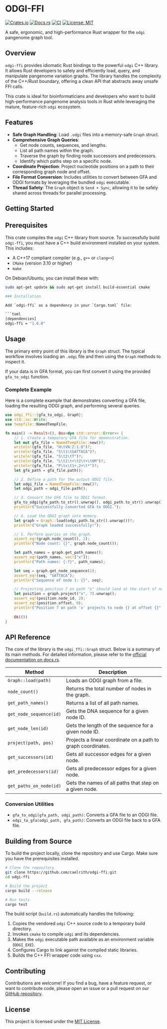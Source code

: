# ODGI-FFI

[![Crates.io](https://img.shields.io/crates/v/odgi-ffi.svg)](https://crates.io/crates/odgi-ffi)
[![Docs.rs](https://docs.rs/odgi-ffi/badge.svg)](https://docs.rs/odgi-ffi)
[![CI](https://github.com/caelrith/odgi-ffi/actions/workflows/ci.yml/badge.svg)](https://github.com/caelrith/odgi-ffi/actions)
[![License: MIT](https://img.shields.io/badge/License-MIT-yellow.svg)](https://opensource.org/licenses/MIT)

A safe, ergonomic, and high-performance Rust wrapper for the `odgi` pangenome graph tool.

## Overview

`odgi-ffi` provides idiomatic Rust bindings to the powerful `odgi` C++ library. It allows Rust developers to safely and efficiently load, query, and manipulate pangenome variation graphs. The library handles the complexity of the C++/Rust boundary, offering a clean API that abstracts away unsafe FFI calls.

This crate is ideal for bioinformaticians and developers who want to build high-performance pangenome analysis tools in Rust while leveraging the mature, feature-rich `odgi` ecosystem.

## Features

-   **Safe Graph Handling**: Load `.odgi` files into a memory-safe `Graph` struct.
-   **Comprehensive Graph Queries**:
    -   Get node counts, sequences, and lengths.
    -   List all path names within the graph.
    -   Traverse the graph by finding node successors and predecessors.
    -   Identify which paths step on a specific node.
-   **Coordinate Projection**: Project nucleotide positions on a path to their corresponding graph node and offset.
-   **File Format Conversion**: Includes utilities to convert between GFA and ODGI formats by leveraging the bundled `odgi` executable.
-   **Thread Safety**: The `Graph` object is `Send + Sync`, allowing it to be safely shared across threads for parallel processing.

## Getting Started

## Prerequisites

This crate compiles the `odgi` C++ library from source. To successfully build `odgi-ffi`, you must have a C++ build environment installed on your system. This includes:

- A C++17 compliant compiler (e.g., `g++` or `clang++`)
- `CMake` (version 3.10 or higher)
- `make`

On Debian/Ubuntu, you can install these with:
```bash
sudo apt-get update && sudo apt-get install build-essential cmake

### Installation

Add `odgi-ffi` as a dependency in your `Cargo.toml` file:

```toml
[dependencies]
odgi-ffi = "1.0.0"
```

## Usage

The primary entry point of this library is the `Graph` struct. The typical workflow involves loading an `.odgi` file and then using the `Graph` methods to inspect it.

If your data is in GFA format, you can first convert it using the provided `gfa_to_odgi` function.

### Complete Example

Here is a complete example that demonstrates converting a GFA file, loading the resulting ODGI graph, and performing several queries.

```rust
use odgi_ffi::{gfa_to_odgi, Graph};
use std::io::Write;
use tempfile::NamedTempFile;

fn main() -> Result<(), Box<dyn std::error::Error>> {
    // 1. Create a temporary GFA file for demonstration.
    let mut gfa_file = NamedTempFile::new()?;
    writeln!(gfa_file, "H\tVN:Z:1.0")?;
    writeln!(gfa_file, "S\t1\tGATTACA")?;
    writeln!(gfa_file, "S\t2\tT")?;
    writeln!(gfa_file, "L\t1\t+\t2\t+\t0M")?;
    writeln!(gfa_file, "P\tx\t1+,2+\t*")?;
    let gfa_path = gfa_file.path();

    // 2. Define a path for the output ODGI file.
    let odgi_file = NamedTempFile::new()?;
    let odgi_path = odgi_file.path();

    // 3. Convert the GFA file to ODGI format.
    gfa_to_odgi(gfa_path.to_str().unwrap(), odgi_path.to_str().unwrap())?;
    println!("Successfully converted GFA to ODGI.");

    // 4. Load the ODGI graph into memory.
    let graph = Graph::load(odgi_path.to_str().unwrap())?;
    println!("Graph loaded successfully!");

    // 5. Perform queries on the graph.
    assert_eq!(graph.node_count(), 2);
    println!("Node count: {}", graph.node_count());

    let path_names = graph.get_path_names();
    assert_eq!(path_names, vec!["x"]);
    println!("Path names: {:?}", path_names);

    let seq = graph.get_node_sequence(1);
    assert_eq!(seq, "GATTACA");
    println!("Sequence of node 1: {}", seq);

    // Projecting position 7 on path "x" should land at the start of node 2 (0-based).
    let position = graph.project("x", 7).unwrap();
    assert_eq!(position.node_id, 2);
    assert_eq!(position.offset, 0);
    println!("Position 7 on path 'x' projects to node {} at offset {}", position.node_id, position.offset);
    
    Ok(())
}
```

## API Reference

The core of the library is the `odgi_ffi::Graph` struct. Below is a summary of its main methods. For detailed information, please refer to the [official documentation on docs.rs](https://docs.rs/odgi-ffi).

| Method                 | Description                                                              |
| ---------------------- | ------------------------------------------------------------------------ |
| `Graph::load(path)`    | Loads an ODGI graph from a file.                                         |
| `node_count()`         | Returns the total number of nodes in the graph.                          |
| `get_path_names()`     | Returns a list of all path names.                                        |
| `get_node_sequence(id)`| Gets the DNA sequence for a given node ID.                               |
| `get_node_len(id)`     | Gets the length of the sequence for a given node ID.                     |
| `project(path, pos)`   | Projects a linear coordinate on a path to graph coordinates.             |
| `get_successors(id)`   | Gets all successor edges for a given node.                               |
| `get_predecessors(id)` | Gets all predecessor edges for a given node.                             |
| `get_paths_on_node(id)`| Gets the names of all paths that step on a given node.                   |

### Conversion Utilities

-   `gfa_to_odgi(gfa_path, odgi_path)`: Converts a GFA file to an ODGI file.
-   `odgi_to_gfa(odgi_path, gfa_path)`: Converts an ODGI file back to a GFA file.

## Building from Source

To build the project locally, clone the repository and use Cargo. Make sure you have the prerequisites installed.

```bash
# Clone the repository
git clone https://github.com/caelrith/odgi-ffi.git
cd odgi-ffi

# Build the project
cargo build --release

# Run tests
cargo test
```

The build script (`build.rs`) automatically handles the following:
1.  Copies the vendored `odgi` C++ source code to a temporary build directory.
2.  Invokes `cmake` to compile `odgi` and its dependencies.
3.  Makes the `odgi` executable path available as an environment variable (`ODGI_EXE`).
4.  Configures Cargo to link against the compiled static libraries.
5.  Builds the C++ FFI wrapper code using `cxx`.

## Contributing

Contributions are welcome! If you find a bug, have a feature request, or want to contribute code, please open an issue or a pull request on our [GitHub repository](https://github.com/caelrith/odgi-ffi).

## License

This project is licensed under the [MIT License](LICENSE).